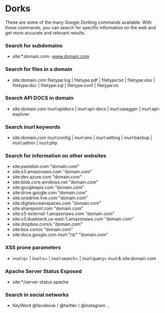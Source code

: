 # Dorks
These are some of the many Google Dorking commands available. With these commands, you can search for specific information on the web and get more accurate and relevant results.

### Search for subdomains
- site:*.domain.com -www.domain.com

### Search for files in a domain
- site:domain.com filetype:log | filetype:pdf | filetype:txt | filetype:xlsx | filetype:doc | filetype:sql | filetype:conf | filetype:ini 

### Search API DOCS in domain
- site:domain.com inurl:apidocs | inurl:api-docs | inurl:swagger | inurl:api-explorer  

### Search inurl keywords
- site:domain.com inurl:config | inurl:env | inurl:setting | inurl:backup | inurl:admin | inurl:php 

### Search for information on other websites
- site:pastebin.com "domain.com"
- site:s3.amazonaws.com "domain.com"
- site:dev.azure.com "domain.com"
- site:blob.core.windows.net "domain.com"
- site:googleapis.com "domain.com"
- site:drive.google.com "domain.com"
- site:onedrive.live.com "domain.com"
- site:digitaloceanspaces.com "domain.com"
- site:sharepoint.com "domain.com"
- site:s3-external-1.amazonaws.com "domain.com"
- site:s3.dualstack.us-east-1.amazonaws.com "domain.com"
- site:dropbox.com/s "domain.com"
- site:box.com/s "domain.com"
- site:docs.google.com inurl:"/d/" "domain.com"

### XSS prone parameters
- inurl:q= | inurl:s= | inurl:search= | inurl:query= inurl:& site:domain.com

### Apache Server Status Exposed
- site:*/server-status apache
  
### Search in social networks
- KeyWord @facebook / @twitter / @instagram ...

